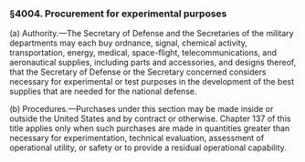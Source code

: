 ### §4004. Procurement for experimental purposes ###

(a) Authority.—The Secretary of Defense and the Secretaries of the military departments may each buy ordnance, signal, chemical activity, transportation, energy, medical, space-flight, telecommunications, and aeronautical supplies, including parts and accessories, and designs thereof, that the Secretary of Defense or the Secretary concerned considers necessary for experimental or test purposes in the development of the best supplies that are needed for the national defense.

(b) Procedures.—Purchases under this section may be made inside or outside the United States and by contract or otherwise. Chapter 137 of this title applies only when such purchases are made in quantities greater than necessary for experimentation, technical evaluation, assessment of operational utility, or safety or to provide a residual operational capability.